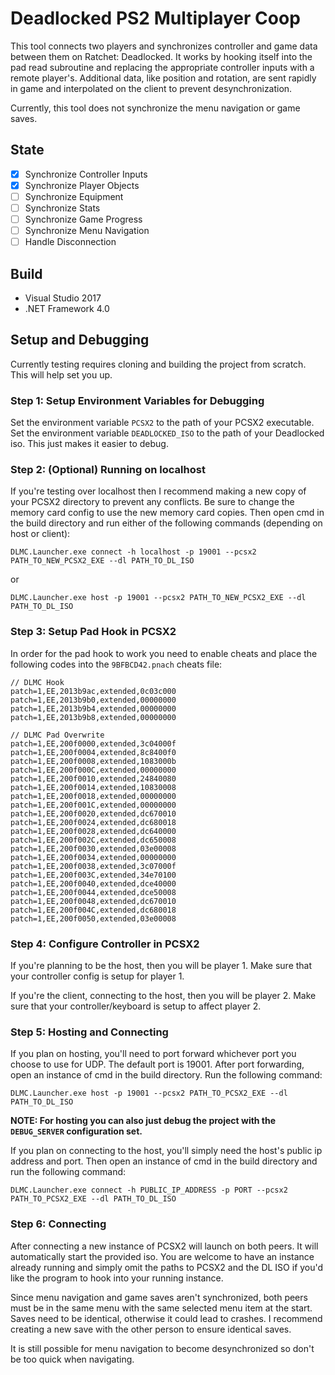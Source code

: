 # Deadlocked PS2 Multiplayer Coop

This tool connects two players and synchronizes controller and game data between them on Ratchet: Deadlocked. It works by hooking itself into the pad read subroutine and replacing the appropriate controller inputs with a remote player's. Additional data, like position and rotation, are sent rapidly in game and interpolated on the client to prevent desynchronization.

Currently, this tool does not synchronize the menu navigation or game saves.

## State

* [x] Synchronize Controller Inputs
* [x] Synchronize Player Objects
* [ ] Synchronize Equipment
* [ ] Synchronize Stats
* [ ] Synchronize Game Progress
* [ ] Synchronize Menu Navigation
* [ ] Handle Disconnection

## Build

* Visual Studio 2017
* .NET Framework 4.0

## Setup and Debugging

Currently testing requires cloning and building the project from scratch. This will help set you up.

### Step 1: Setup Environment Variables for Debugging

Set the environment variable `PCSX2` to the path of your PCSX2 executable. Set the environment variable `DEADLOCKED_ISO` to the path of your Deadlocked iso. This just makes it easier to debug.

### Step 2: (Optional) Running on localhost

If you're testing over localhost then I recommend making a new copy of your PCSX2 directory to prevent any conflicts. Be sure to change the memory card config to use the new memory card copies. Then open cmd in the build directory and run either of the following commands (depending on host or client):

`DLMC.Launcher.exe connect -h localhost -p 19001 --pcsx2 PATH_TO_NEW_PCSX2_EXE --dl PATH_TO_DL_ISO`

or

`DLMC.Launcher.exe host -p 19001 --pcsx2 PATH_TO_NEW_PCSX2_EXE --dl PATH_TO_DL_ISO`

### Step 3: Setup Pad Hook in PCSX2

In order for the pad hook to work you need to enable cheats and place the following codes into the `9BFBCD42.pnach` cheats file:

```
// DLMC Hook
patch=1,EE,2013b9ac,extended,0c03c000
patch=1,EE,2013b9b0,extended,00000000
patch=1,EE,2013b9b4,extended,00000000
patch=1,EE,2013b9b8,extended,00000000

// DLMC Pad Overwrite
patch=1,EE,200f0000,extended,3c04000f
patch=1,EE,200f0004,extended,8c8400f0
patch=1,EE,200f0008,extended,1083000b
patch=1,EE,200f000C,extended,00000000
patch=1,EE,200f0010,extended,24840080
patch=1,EE,200f0014,extended,10830008
patch=1,EE,200f0018,extended,00000000
patch=1,EE,200f001C,extended,00000000
patch=1,EE,200f0020,extended,dc670010
patch=1,EE,200f0024,extended,dc680018
patch=1,EE,200f0028,extended,dc640000
patch=1,EE,200f002C,extended,dc650008
patch=1,EE,200f0030,extended,03e00008
patch=1,EE,200f0034,extended,00000000
patch=1,EE,200f0038,extended,3c07000f
patch=1,EE,200f003C,extended,34e70100
patch=1,EE,200f0040,extended,dce40000
patch=1,EE,200f0044,extended,dce50008
patch=1,EE,200f0048,extended,dc670010
patch=1,EE,200f004C,extended,dc680018
patch=1,EE,200f0050,extended,03e00008
```

### Step 4: Configure Controller in PCSX2

If you're planning to be the host, then you will be player 1. Make sure that your controller config is setup for player 1.

If you're the client, connecting to the host, then you will be player 2. Make sure that your controller/keyboard is setup to affect player 2.

### Step 5: Hosting and Connecting

If you plan on hosting, you'll need to port forward whichever port you choose to use for UDP. The default port is 19001. After port forwarding, open an instance of cmd in the build directory. Run the following command:

`DLMC.Launcher.exe host -p 19001 --pcsx2 PATH_TO_PCSX2_EXE --dl PATH_TO_DL_ISO`

**NOTE: For hosting you can also just debug the project with the `DEBUG_SERVER` configuration set.**

If you plan on connecting to the host, you'll simply need the host's public ip address and port. Then open an instance of cmd in the build directory and run the following command:

`DLMC.Launcher.exe connect -h PUBLIC_IP_ADDRESS -p PORT --pcsx2 PATH_TO_PCSX2_EXE --dl PATH_TO_DL_ISO`

### Step 6: Connecting

After connecting a new instance of PCSX2 will launch on both peers. It will automatically start the provided iso. You are welcome to have an instance already running and simply omit the paths to PCSX2 and the DL ISO if you'd like the program to hook into your running instance.

Since menu navigation and game saves aren't synchronized, both peers must be in the same menu with the same selected menu item at the start. Saves need to be identical, otherwise it could lead to crashes. I recommend creating a new save with the other person to ensure identical saves.

It is still possible for menu navigation to become desynchronized so don't be too quick when navigating.